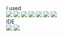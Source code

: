 
<div>I used</div>
<div>
<img src="https://img.shields.io/badge/JAVA-6DB33F?style=flat&logo=java&logoColor=white"/>
<img src="https://img.shields.io/badge/Spring Boot-6DB33F?style=flat&logo=Spring Boot&logoColor=white"/>
<img src="https://img.shields.io/badge/MySQL-4479A1?style=flat&logo=MySQL&logoColor=white"/>
<img src="https://img.shields.io/badge/Git-F05032?style=flat&logo=Git&logoColor=white"/>
<img src="https://img.shields.io/badge/GitHub-181717?style=flat&logo=GitHub&logoColor=white"/> 
<img src="https://img.shields.io/badge/Sourcetree-0052CC?style=flat&logo=Sourcetree&logoColor=white"/> 
 
 
 
 
<img src="https://img.shields.io/badge/React-61DAFB?style=flat&logo=React&logoColor=white"/>
</div>

<div>IDE</div>
<div>
<img src="https://img.shields.io/badge/Eclipse IDE-2C2255?style=flat&logo=Eclipse&logoColor=white"/>
<img src="https://img.shields.io/badge/IntelliJ IDEA-000000?style=flat&logo=IntelliJ IDEA&logoColor=white"/>
</div>
